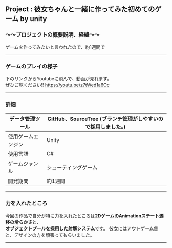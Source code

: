   ## Project : **彼女ちゃんと一緒に作ってみた初めてのゲーム by unity** 

### ～～プロジェクトの概要説明、経緯～～  
ゲームを作ってみたいと言われたので、約1週間で  

___
### ゲームのプレイの様子  
下のリンクからYoutubeに飛んで、動画が見れます。  
ぜひご覧ください!! 
https://youtu.be/z7tWed1a6Oc
___  
### 詳細  
| データ管理ツール | GitHub、SourceTree (ブランチ管理がしやすいので採用しました。)|
----|---- 
| 使用ゲームエンジン | Unity |
| 使用言語 | C# |
|ゲームジャンル|シューティングゲーム|
|開発期間|約1週間|　　

---
### 力を入れたところ  
今回の作品で自分が特に力を入れたところは**2DゲームのAnimationステート遷移の滑らかさ**と、  
**オブジェクトプールを採用した射撃システム**です。
彼女にはアウトゲーム側と、デザインの方を頑張ってもらいました。

---
